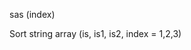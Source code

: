 <span style='color:var(--vscode-symbolIcon-methodForeground);'>sas</span> (<span style='color:var(--vscode-symbolIcon-variableForeground);'>index</span>) 

Sort string array (is, is1, is2, index = 1,2,3)
